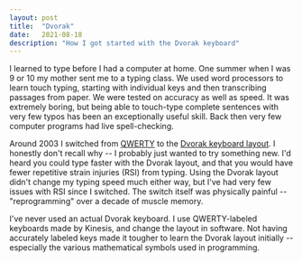 ```yaml
---
layout: post
title:  "Dvorak"
date:   2021-08-18
description: "How I got started with the Dvorak keyboard"
---
```


I learned to type before I had a computer at home. One summer when I was 9 or 10 my mother sent me to a typing class. We used word processors to learn touch typing, starting with individual keys and then transcribing passages from paper. We were tested on accuracy as well as speed. It was extremely boring, but being able to touch-type complete sentences with very few typos has been an exceptionally useful skill. Back then very few computer programs had live spell-checking.

Around 2003 I switched from [QWERTY](https://en.wikipedia.org/wiki/QWERTY) to the [Dvorak keyboard layout](https://en.wikipedia.org/wiki/Dvorak_keyboard_layout). I honestly don't recall why -- I probably just wanted to try something new. I'd heard you could type faster with the Dvorak layout, and that you would have fewer repetitive strain injuries (RSI) from typing. Using the Dvorak layout didn't change my typing speed much either way, but I've had very few issues with RSI since I switched. The switch itself was physically painful -- "reprogramming" over a decade of muscle memory.

I've never used an actual Dvorak keyboard. I use QWERTY-labeled keyboards made by Kinesis, and change the layout in software. Not having accurately labeled keys made it tougher to learn the Dvorak layout initially -- especially the various mathematical symbols used in programming.

